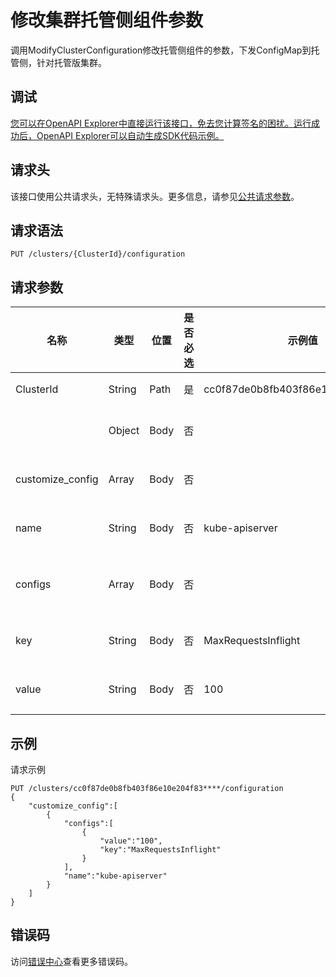 # 修改集群托管侧组件参数

调用ModifyClusterConfiguration修改托管侧组件的参数，下发ConfigMap到托管侧，针对托管版集群。

## 调试

[您可以在OpenAPI Explorer中直接运行该接口，免去您计算签名的困扰。运行成功后，OpenAPI Explorer可以自动生成SDK代码示例。](https://api.aliyun.com/#product=CS&api=ModifyClusterConfiguration&type=ROA&version=2015-12-15)

## 请求头

该接口使用公共请求头，无特殊请求头。更多信息，请参见[公共请求参数](~~167755~~)。

## 请求语法

```
PUT /clusters/{ClusterId}/configuration 
```

## 请求参数

|名称|类型|位置|是否必选|示例值|描述|
|--|--|--|----|---|--|
|ClusterId|String|Path|是|cc0f87de0b8fb403f86e10e204f83\*\*\*\*|集群ID。 |
| |Object|Body|否| |请求体参数。 |
|customize\_config|Array|Body|否| |自定义配置。 |
|name|String|Body|否|kube-apiserver|组件名称。 |
|configs|Array|Body|否| |自定义配置信息。 |
|key|String|Body|否|MaxRequestsInflight|配置项名字。 |
|value|String|Body|否|100|配置项值。 |

## 示例

请求示例

```
PUT /clusters/cc0f87de0b8fb403f86e10e204f83****/configuration 
{
    "customize_config":[
        {
            "configs":[
                {
                    "value":"100",
                    "key":"MaxRequestsInflight"
                }
            ],
            "name":"kube-apiserver"
        }
    ]
}
```

## 错误码

访问[错误中心](https://error-center.aliyun.com/status/product/CS)查看更多错误码。

